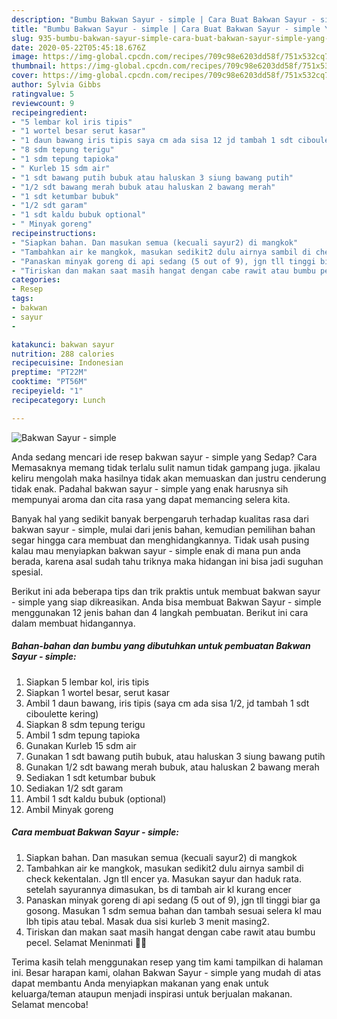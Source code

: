 ```yaml
---
description: "Bumbu Bakwan Sayur - simple | Cara Buat Bakwan Sayur - simple Yang Enak Dan Lezat"
title: "Bumbu Bakwan Sayur - simple | Cara Buat Bakwan Sayur - simple Yang Enak Dan Lezat"
slug: 935-bumbu-bakwan-sayur-simple-cara-buat-bakwan-sayur-simple-yang-enak-dan-lezat
date: 2020-05-22T05:45:18.676Z
image: https://img-global.cpcdn.com/recipes/709c98e6203dd58f/751x532cq70/bakwan-sayur-simple-foto-resep-utama.jpg
thumbnail: https://img-global.cpcdn.com/recipes/709c98e6203dd58f/751x532cq70/bakwan-sayur-simple-foto-resep-utama.jpg
cover: https://img-global.cpcdn.com/recipes/709c98e6203dd58f/751x532cq70/bakwan-sayur-simple-foto-resep-utama.jpg
author: Sylvia Gibbs
ratingvalue: 5
reviewcount: 9
recipeingredient:
- "5 lembar kol iris tipis"
- "1 wortel besar serut kasar"
- "1 daun bawang iris tipis saya cm ada sisa 12 jd tambah 1 sdt ciboulette kering"
- "8 sdm tepung terigu"
- "1 sdm tepung tapioka"
- " Kurleb 15 sdm air"
- "1 sdt bawang putih bubuk atau haluskan 3 siung bawang putih"
- "1/2 sdt bawang merah bubuk atau haluskan 2 bawang merah"
- "1 sdt ketumbar bubuk"
- "1/2 sdt garam"
- "1 sdt kaldu bubuk optional"
- " Minyak goreng"
recipeinstructions:
- "Siapkan bahan. Dan masukan semua (kecuali sayur2) di mangkok"
- "Tambahkan air ke mangkok, masukan sedikit2 dulu airnya sambil di check kekentalan. Jgn tll encer ya. Masukan sayur dan haduk rata. setelah sayurannya dimasukan, bs di tambah air kl kurang encer"
- "Panaskan minyak goreng di api sedang (5 out of 9), jgn tll tinggi biar ga gosong. Masukan 1 sdm semua bahan dan tambah sesuai selera kl mau lbh tipis atau tebal. Masak dua sisi kurleb 3 menit masing2."
- "Tiriskan dan makan saat masih hangat dengan cabe rawit atau bumbu pecel. Selamat Meninmati 🤗🍴"
categories:
- Resep
tags:
- bakwan
- sayur
- 

katakunci: bakwan sayur  
nutrition: 288 calories
recipecuisine: Indonesian
preptime: "PT22M"
cooktime: "PT56M"
recipeyield: "1"
recipecategory: Lunch

---
```



![Bakwan Sayur - simple](https://img-global.cpcdn.com/recipes/709c98e6203dd58f/751x532cq70/bakwan-sayur-simple-foto-resep-utama.jpg)

Anda sedang mencari ide resep bakwan sayur - simple yang Sedap? Cara Memasaknya memang tidak terlalu sulit namun tidak gampang juga. jikalau keliru mengolah maka hasilnya tidak akan memuaskan dan justru cenderung tidak enak. Padahal bakwan sayur - simple yang enak harusnya sih mempunyai aroma dan cita rasa yang dapat memancing selera kita.



Banyak hal yang sedikit banyak berpengaruh terhadap kualitas rasa dari bakwan sayur - simple, mulai dari jenis bahan, kemudian pemilihan bahan segar hingga cara membuat dan menghidangkannya. Tidak usah pusing kalau mau menyiapkan bakwan sayur - simple enak di mana pun anda berada, karena asal sudah tahu triknya maka hidangan ini bisa jadi suguhan spesial.


Berikut ini ada beberapa tips dan trik praktis untuk membuat bakwan sayur - simple yang siap dikreasikan. Anda bisa membuat Bakwan Sayur - simple menggunakan 12 jenis bahan dan 4 langkah pembuatan. Berikut ini cara dalam membuat hidangannya.

<!--inarticleads1-->

##### Bahan-bahan dan bumbu yang dibutuhkan untuk pembuatan Bakwan Sayur - simple:

1. Siapkan 5 lembar kol, iris tipis
1. Siapkan 1 wortel besar, serut kasar
1. Ambil 1 daun bawang, iris tipis (saya cm ada sisa 1/2, jd tambah 1 sdt ciboulette kering)
1. Siapkan 8 sdm tepung terigu
1. Ambil 1 sdm tepung tapioka
1. Gunakan  Kurleb 15 sdm air
1. Gunakan 1 sdt bawang putih bubuk, atau haluskan 3 siung bawang putih
1. Gunakan 1/2 sdt bawang merah bubuk, atau haluskan 2 bawang merah
1. Sediakan 1 sdt ketumbar bubuk
1. Sediakan 1/2 sdt garam
1. Ambil 1 sdt kaldu bubuk (optional)
1. Ambil  Minyak goreng




<!--inarticleads2-->

##### Cara membuat Bakwan Sayur - simple:

1. Siapkan bahan. Dan masukan semua (kecuali sayur2) di mangkok
1. Tambahkan air ke mangkok, masukan sedikit2 dulu airnya sambil di check kekentalan. Jgn tll encer ya. Masukan sayur dan haduk rata. setelah sayurannya dimasukan, bs di tambah air kl kurang encer
1. Panaskan minyak goreng di api sedang (5 out of 9), jgn tll tinggi biar ga gosong. Masukan 1 sdm semua bahan dan tambah sesuai selera kl mau lbh tipis atau tebal. Masak dua sisi kurleb 3 menit masing2.
1. Tiriskan dan makan saat masih hangat dengan cabe rawit atau bumbu pecel. Selamat Meninmati 🤗🍴




Terima kasih telah menggunakan resep yang tim kami tampilkan di halaman ini. Besar harapan kami, olahan Bakwan Sayur - simple yang mudah di atas dapat membantu Anda menyiapkan makanan yang enak untuk keluarga/teman ataupun menjadi inspirasi untuk berjualan makanan. Selamat mencoba!
